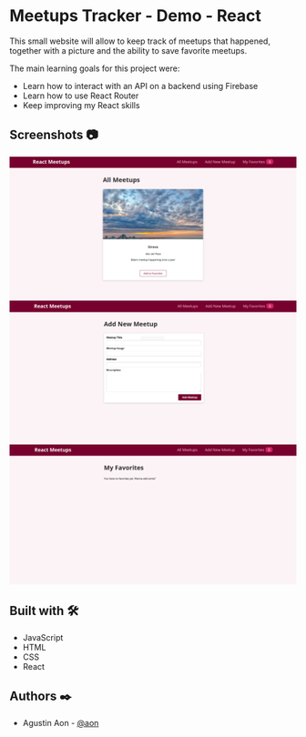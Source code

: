 # Meetups Tracker - Demo - React
This small website will allow to keep track of meetups that happened, together with a picture and the ability to save favorite meetups.

The main learning goals for this project were:
- Learn how to interact with an API on a backend using Firebase
- Learn how to use React Router
- Keep improving my React skills

## Screenshots 📷
![Home page](images/home.png "Home page")
![Add new meetup page](images/new-meetup.png "Add new meetup page")
![Favorites page](images/favorites.png "Favorites page")

## Built with 🛠️
- JavaScript
- HTML
- CSS
- React

## Authors ✒️
- Agustin Aon - [@aon](https://github.com/aon)
